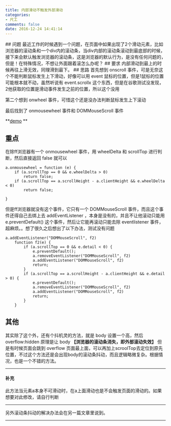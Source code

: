 ```yaml
---
title: 内部滑动不触发外部滑动
categories:
- 尺工
comments: false
date: 2016-12-24 14:41:14
---
```

<p></p>
<!-- more -->
## 问题
最近工作的时候遇到一个问题，在页面中如果出现了2个滑动元素，比如浏览器的滚动条和一个div内的滚动条，当div内部的滚动条滚动到最底部的时候，接下来会默认触发浏览器的滚动条，这是浏览器的默认行为，是没有任何问题的，但是！在特殊情况，不想让外面跟着滚怎么办呢？
## 要求
内部滑动到最上的时候再往上滑无效，同理滑到最下。
## 思路
首先想到 onscroll 事件，可是无奈这个不能判断鼠标发生上下滑动，好像可以用 event 鼠标的位置，但是1鼠标的位置可能根本就不动，虽然听说有 event.scrollx 这个东西，但是在谷歌测试没发现，2他获取的位置是滑动事件发生之前的位置，所以这个没用

第二个想到 onwheel 事件，可惜这个还是没办法判断鼠标发生上下滚动

最后找到了 onmousewheel 事件和 DOMMouseScroll 事件


**[demo](/demo/demo_161214) **

## 重点
在除ff浏览器有一个 onmousewheel 事件，用 wheelDelta 和 scrollTop 进行判断，然后直接返回 false 就可以
```
a.onmousewheel = function (e) {
	if (a.scrollTop == 0 && e.wheelDelta > 0)
		return false;
	if (a.scrollTop == a.scrollHeight - a.clientHeight && e.wheelDelta < 0)
		return false;

}
```

但是ff浏览器就没有这个事件，它只有一个 DOMMouseScroll 事件，而且这个事件还得自己去绑上去 addEventListener ，本身是没有的，并且不让他滚动只能用 e.preventDefault() 这个事件，然后让它能再滚动只能去除 eventlistener 事件，超麻烦。。想了很久之后想出了以下办法，测试没有问题
```
a.addEventListener("DOMMouseScroll", f2)
	function f2(e) {
		if (a.scrollTop == 0 && e.detail < 0) {
			e.preventDefault();
			a.removeEventListener("DOMMouseScroll", f2)
			a.addEventListener("DOMMouseScroll", f2)
			return;
		}
		if (a.scrollTop == a.scrollHeight - a.clientHeight && e.detail > 0) {
			e.preventDefault();
			a.removeEventListener("DOMMouseScroll", f2)
			a.addEventListener("DOMMouseScroll", f2)
			return;
		}
	}
```
## 其他
其实除了这个外，还有个抖机灵的方法，就是 body 设置一个高，然后 overflow:hidden 原理是让 body **【浏览器的滚动条消失，即外部滚动失效】** 但是有时候页面会跳到 overflow 页面最上面，可以再加上scroolTop去定位到原先位置，不过这个方法还是会出现body的滚动条抖动，而且逻辑略微复杂。根据情况，也是一个不错的方法。

________
#### 补充
此方法当元素a本身不可滑动时，在a上面滑动也是不会触发页面的滑动的。如果想要对此修改，请自行判断
________

另外滚动条抖动的解决办法会在另一篇文章里说到。
________


